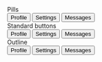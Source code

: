 <div class="text-gray-900 dark:text-gray-100">
    <div class="py-4">Pills</div>
    <ButtonGroup divclass="space-x-px">
        <Button pill color="purple">Profile</Button>
        <Button pill color="purple">Settings</Button>
        <Button pill color="purple">Messages</Button>
    </ButtonGroup>
    <div class="py-4">Standard buttons</div>
    <ButtonGroup>
        <Button color="red">Profile</Button>
        <Button color="green">Settings</Button>
        <Button color="yellow">Messages</Button>
    </ButtonGroup>
    <div class="py-4">Outline</div>
    <ButtonGroup>
        <Button outline color="red">Profile</Button>
        <Button outline color="green">Settings</Button>
        <Button outline color="yellow">Messages</Button>
    </ButtonGroup>
</div>